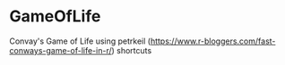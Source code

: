 # GameOfLife

Convay's Game of Life using petrkeil (https://www.r-bloggers.com/fast-conways-game-of-life-in-r/) shortcuts
